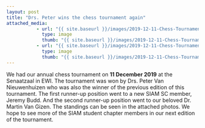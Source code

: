 ```yaml
---
layout: post
title: "Drs. Peter wins the chess tournament again"
attached_media:
           - url: "{{ site.baseurl }}/images/2019-12-11-Chess-Tournament/2019-12-11-chess-01.jpg"
             type: image
             thumb: "{{ site.baseurl }}/images/2019-12-11-Chess-Tournament/2019-12-11-chess-01.jpg"
           - url: "{{ site.baseurl }}/images/2019-12-11-Chess-Tournament/2019-12-11-chess-04.jpeg"
             type: image
             thumb: "{{ site.baseurl }}/images/2019-12-11-Chess-Tournament/2019-12-11-chess-04.jpeg"
---
```


We had our annual chess tournament on **11 December 2019** at the Senaatzaal in EWI. The tournament was won by Drs. Peter Van Nieuwenhuizen who was also the winner of the previous edition of this tournament.
The first runner-up position went to a new SIAM SC member, Jeremy Budd. And the second runner-up position went to our beloved Dr. Martin Van Gizen. The standings can be seen in the attached photos. We hope to see more of the SIAM student chapter members in our next edition of the tournament. 





